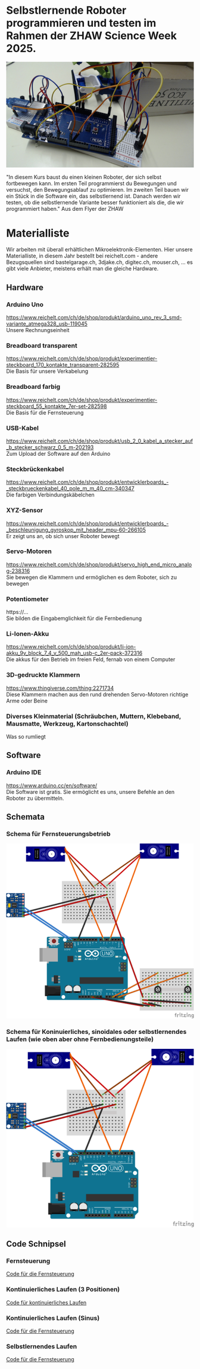 # Selbstlernende Roboter programmieren und testen im Rahmen der ZHAW Science Week 2025.

![Hauptbild des Projekts](hauptfoto.jpg)

"In diesem Kurs baust du einen kleinen Roboter, der sich selbst fortbewegen kann. Im ersten Teil programmierst du Bewegungen und versuchst, den Bewegungsablauf zu optimieren. Im zweiten Teil bauen wir ein Stück in die Software ein, das selbstlernend ist. Danach werden wir testen, ob die selbstlernende Variante besser funktioniert als die, die wir programmiert haben." Aus dem Flyer der ZHAW

# Materialliste
Wir arbeiten mit überall erhältlichen Mikroelektronik-Elementen. Hier unsere Materialliste, in diesem Jahr bestellt bei reichelt.com - andere Bezugsquellen sind bastelgarage.ch, 3djake.ch, digitec.ch, mouser.ch, ... es gibt viele Anbieter, meistens erhält man die gleiche Hardware.

## Hardware

### Arduino Uno
https://www.reichelt.com/ch/de/shop/produkt/arduino_uno_rev_3_smd-variante_atmega328_usb-119045  
Unsere Rechnungseinheit

### Breadboard transparent
https://www.reichelt.com/ch/de/shop/produkt/experimentier-steckboard_170_kontakte_transparent-282595  
Die Basis für unsere Verkabelung

### Breadboard farbig
https://www.reichelt.com/ch/de/shop/produkt/experimentier-steckboard_55_kontakte_7er-set-282598  
Die Basis für die Fernsteuerung

### USB-Kabel
https://www.reichelt.com/ch/de/shop/produkt/usb_2_0_kabel_a_stecker_auf_b_stecker_schwarz_0_5_m-202193  
Zum Upload der Software auf den Arduino

### Steckbrückenkabel
https://www.reichelt.com/ch/de/shop/produkt/entwicklerboards_-_steckbrueckenkabel_40_pole_m_m_40_cm-340347  
Die farbigen Verbindungskäbelchen

### XYZ-Sensor
https://www.reichelt.com/ch/de/shop/produkt/entwicklerboards_-_beschleunigung_gyroskop_mit_header_mpu-60-266105  
Er zeigt uns an, ob sich unser Roboter bewegt

### Servo-Motoren
https://www.reichelt.com/ch/de/shop/produkt/servo_high_end_micro_analog-238316  
Sie bewegen die Klammern und ermöglichen es dem Roboter, sich zu bewegen

### Potentiometer
https://...  
Sie bilden die Eingabemglichkeit für die Fernbedienung

### Li-Ionen-Akku
https://www.reichelt.com/ch/de/shop/produkt/li-ion-akku_9v_block_7_4_v_500_mah_usb-c_2er-pack-372316  
Die akkus für den Betrieb im freien Feld, fernab von einem Computer

### 3D-gedruckte Klammern
https://www.thingiverse.com/thing:2271734  
Diese Klammern machen aus den rund drehenden Servo-Motoren richtige Arme oder Beine

### Diverses Kleinmaterial (Schräubchen, Muttern, Klebeband, Mausmatte, Werkzeug, Kartonschachtel)
Was so rumliegt

## Software

### Arduino IDE
https://www.arduino.cc/en/software/  
Die Software ist gratis. Sie ermöglicht es uns, unsere Befehle an den Roboter zu übermitteln.

## Schemata

### Schema für Fernsteuerungsbetrieb
![Schema mit Fernsteuerung](schema_fernbedienung.png)

### Schema für Koninuierliches, sinoidales oder selbstlernendes Laufen (wie oben aber ohne Fernbedienungsteile)
![Schema mit XYZ](schema_learning.png)

## Code Schnipsel

### Fernsteuerung
[Code für die Fernsteuerung](./fernsteuerung/fernsteuerung.ino)

### Kontinuierliches Laufen (3 Positionen)
[Code für kontinuierliches Laufen](./kontinuierlich/kontinuierlich.ino)

### Kontinuierliches Laufen (Sinus)
[Code für die Fernsteuerung](./sinus/sinus.ino)

### Selbstlernendes Laufen
[Code für die Fernsteuerung](./selbstlernend/selbstlernend.ino)